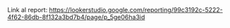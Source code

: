 Link al report: https://lookerstudio.google.com/reporting/99c3192c-5222-4f62-86db-8f132a3bd7b4/page/p_5ge06ha3id
